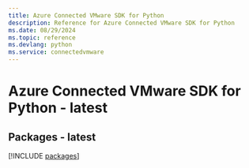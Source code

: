 ```yaml
---
title: Azure Connected VMware SDK for Python
description: Reference for Azure Connected VMware SDK for Python
ms.date: 08/29/2024
ms.topic: reference
ms.devlang: python
ms.service: connectedvmware
---
```

# Azure Connected VMware SDK for Python - latest
## Packages - latest
[!INCLUDE [packages](connected-vmware-index.md)]